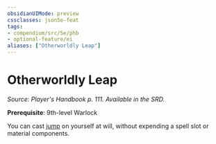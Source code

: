 ```yaml
---
obsidianUIMode: preview
cssclasses: json5e-feat
tags:
- compendium/src/5e/phb
- optional-feature/ei
aliases: ["Otherworldly Leap"]
---
```

# Otherworldly Leap
*Source: Player's Handbook p. 111. Available in the SRD.*  

**Prerequisite**: 9th-level Warlock

You can cast [jump](4-Resources/Compendium/spells/jump.md) on yourself at will, without expending a spell slot or material components.